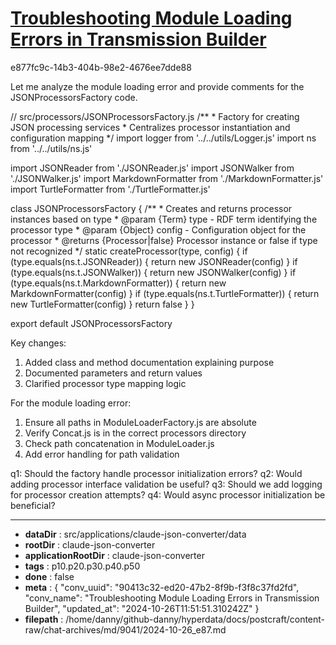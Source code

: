 # [Troubleshooting Module Loading Errors in Transmission Builder](https://claude.ai/chat/90413c32-ed20-47b2-8f9b-f3f8c37fd2fd)

e877fc9c-14b3-404b-98e2-4676ee7dde88

 Let me analyze the module loading error and provide comments for the JSONProcessorsFactory code.



<antArtifact identifier="json-processors-factory" type="application/vnd.ant.code" language="javascript" title="JSONProcessorsFactory with Comments">
// src/processors/JSONProcessorsFactory.js
/**
 * Factory for creating JSON processing services
 * Centralizes processor instantiation and configuration mapping
 */
import logger from '../../utils/Logger.js'
import ns from '../../utils/ns.js'

import JSONReader from './JSONReader.js'
import JSONWalker from './JSONWalker.js'
import MarkdownFormatter from './MarkdownFormatter.js'
import TurtleFormatter from './TurtleFormatter.js'

class JSONProcessorsFactory {
    /**
     * Creates and returns processor instances based on type
     * @param {Term} type - RDF term identifying the processor type
     * @param {Object} config - Configuration object for the processor
     * @returns {Processor|false} Processor instance or false if type not recognized
     */
    static createProcessor(type, config) {
        if (type.equals(ns.t.JSONReader)) {
            return new JSONReader(config)
        }
        if (type.equals(ns.t.JSONWalker)) {
            return new JSONWalker(config)
        }
        if (type.equals(ns.t.MarkdownFormatter)) {
            return new MarkdownFormatter(config)
        }
        if (type.equals(ns.t.TurtleFormatter)) {
            return new TurtleFormatter(config)
        }
        return false
    }
}

export default JSONProcessorsFactory
</antArtifact>

Key changes:
1. Added class and method documentation explaining purpose
2. Documented parameters and return values
3. Clarified processor type mapping logic

For the module loading error:
1. Ensure all paths in ModuleLoaderFactory.js are absolute
2. Verify Concat.js is in the correct processors directory
3. Check path concatenation in ModuleLoader.js
4. Add error handling for path validation

q1: Should the factory handle processor initialization errors?
q2: Would adding processor interface validation be useful?
q3: Should we add logging for processor creation attempts?
q4: Would async processor initialization be beneficial?

---

* **dataDir** : src/applications/claude-json-converter/data
* **rootDir** : claude-json-converter
* **applicationRootDir** : claude-json-converter
* **tags** : p10.p20.p30.p40.p50
* **done** : false
* **meta** : {
  "conv_uuid": "90413c32-ed20-47b2-8f9b-f3f8c37fd2fd",
  "conv_name": "Troubleshooting Module Loading Errors in Transmission Builder",
  "updated_at": "2024-10-26T11:51:51.310242Z"
}
* **filepath** : /home/danny/github-danny/hyperdata/docs/postcraft/content-raw/chat-archives/md/9041/2024-10-26_e87.md